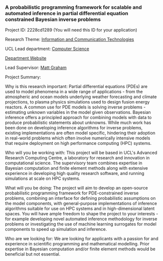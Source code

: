 ### A probabilistic programming framework for scalable and automated inference in partial differential equation constrained Bayesian inverse problems

Project ID: 2228cd1289
(You will need this ID for your application)

Research Theme: [Information and Communication Technologies](../themes/information-and-communication-technologies.md)

UCL Lead department: [Computer Science](../departments/computer-science.md)

[Department Website](https://www.ucl.ac.uk/computer-science)

Lead Supervisor: [Matt Graham](https://profiles.ucl.ac.uk/83112)

Project Summary:

Why is this research important: Partial differential equations (PDEs) are used to model  phenomena in a wide range of applications - from the atmospheric and ocean models underlying weather forecasting and climate projections, to plasma physics simulations used to design fusion energy reactors. A common use for PDE models is solving inverse problems - estimating unknown variables in the model given observations. Bayesian inference offers a principled approach for combining models with data to produce probabilistic statements about unknowns. While much work has been done on developing inference algorithms for inverse problems, existing implementations are often model specific, hindering their adoption in real-world problems which often involve numerically intensive models that require deployment on high performance computing (HPC) systems.

Who will you be working with: This project will be based in UCL's Advanced Research Computing Centre, a laboratory for research and innovation in computational science. The supervisory team combines expertise in Bayesian computation and finite element methods along with extensive experience in developing high quality research software, and running simulations at scale on HPC systems.

What will you be doing: The project will aim to develop an open-source probabilistic programming framework for PDE-constrained inverse problems, combining an interface for defining probabilistic assumptions on the model components, with general-purpose implementations of inference algorithms suitable for use on HPC systems and in high-dimensional latent spaces. You will have ample freedom to shape the project to your interests - for example developing novel automated inference methodology for inverse problems or investigating the use of machine learning surrogates for model components to speed up simulation and inference.

Who are we looking for: We are looking for applicants with a passion for and experience in scientific programming and mathematical modelling. Prior expertise in Bayesian computation and/or finite element methods would be beneficial but not essential.
